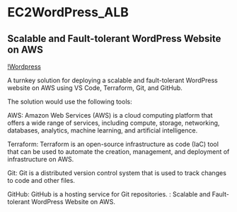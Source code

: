 # EC2WordPress_ALB

## Scalable and Fault-tolerant WordPress Website on AWS

[!Wordpress](/picture/CapstoneProject.jpg)

A turnkey solution for deploying a scalable and fault-tolerant WordPress website on AWS using VS Code, Terraform, Git, and GitHub.

The solution would use the following tools:

AWS: Amazon Web Services (AWS) is a cloud computing platform that offers a wide range of services, including compute, storage, networking, databases, analytics, machine learning, and artificial intelligence.

Terraform: Terraform is an open-source infrastructure as code (IaC) tool that can be used to automate the creation, management, and deployment of infrastructure on AWS.

Git: Git is a distributed version control system that is used to track changes to code and other files.

GitHub: GitHub is a hosting service for Git repositories. : Scalable and Fault-tolerant WordPress Website on AWS.

